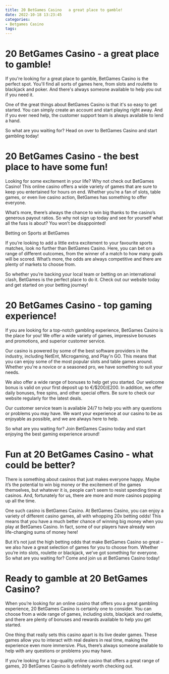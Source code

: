 ```yaml
---
title: 20 BetGames Casino   a great place to gamble!
date: 2022-10-18 13:23:45
categories:
- Betgames Casino
tags:
---
```



#  20 BetGames Casino - a great place to gamble!

If you're looking for a great place to gamble, BetGames Casino is the perfect spot. You'll find all sorts of games here, from slots and roulette to blackjack and poker. And there's always someone available to help you out if you need it.

One of the great things about BetGames Casino is that it's so easy to get started. You can simply create an account and start playing right away. And if you ever need help, the customer support team is always available to lend a hand.

So what are you waiting for? Head on over to BetGames Casino and start gambling today!

#  20 BetGames Casino - the best place to have some fun!

Looking for some excitement in your life? Why not check out BetGames Casino! This online casino offers a wide variety of games that are sure to keep you entertained for hours on end. Whether you’re a fan of slots, table games, or even live casino action, BetGames has something to offer everyone.

What’s more, there’s always the chance to win big thanks to the casino’s generous payout ratios. So why not sign up today and see for yourself what all the fuss is about? You won’t be disappointed!

Betting on Sports at BetGames

If you’re looking to add a little extra excitement to your favourite sports matches, look no further than BetGames Casino. Here, you can bet on a range of different outcomes, from the winner of a match to how many goals will be scored. What’s more, the odds are always competitive and there are plenty of markets to choose from.

So whether you’re backing your local team or betting on an international clash, BetGames is the perfect place to do it. Check out our website today and get started on your betting journey!

#  20 BetGames Casino - top gaming experience!

If you are looking for a top-notch gambling experience, BetGames Casino is the place for you! We offer a wide variety of games, impressive bonuses and promotions, and superior customer service.

Our casino is powered by some of the best software providers in the industry, including NetEnt, Microgaming, and Play'n GO. This means that you can enjoy some of the most popular slots and table games around. Whether you're a novice or a seasoned pro, we have something to suit your needs.

We also offer a wide range of bonuses to help get you started. Our welcome bonus is valid on your first deposit up to €/$200/£200. In addition, we offer daily bonuses, free spins, and other special offers. Be sure to check our website regularly for the latest deals.

Our customer service team is available 24/7 to help you with any questions or problems you may have. We want your experience at our casino to be as enjoyable as possible, and we are always here to help.

So what are you waiting for? Join BetGames Casino today and start enjoying the best gaming experience around!

#  Fun at 20 BetGames Casino - what could be better?

There is something about casinos that just makes everyone happy. Maybe it’s the potential to win big money or the excitement of the games themselves, but whatever it is, people can’t seem to resist spending time at casinos. And, fortunately for us, there are more and more casinos popping up all the time.

One such casino is BetGames Casino. At BetGames Casino, you can enjoy a variety of different casino games, all with whopping 20x betting odds! This means that you have a much better chance of winning big money when you play at BetGames Casino. In fact, some of our players have already won life-changing sums of money here!

But it’s not just the high betting odds that make BetGames Casino so great – we also have a great selection of games for you to choose from. Whether you’re into slots, roulette or blackjack, we’ve got something for everyone. So what are you waiting for? Come and join us at BetGames Casino today!

#  Ready to gamble at 20 BetGames Casino?

When you’re looking for an online casino that offers you a great gambling experience, 20 BetGames Casino is certainly one to consider. You can choose from a wide range of games, including slots, blackjack and roulette, and there are plenty of bonuses and rewards available to help you get started.

One thing that really sets this casino apart is its live dealer games. These games allow you to interact with real dealers in real time, making the experience even more immersive. Plus, there’s always someone available to help with any questions or problems you may have.

If you’re looking for a top-quality online casino that offers a great range of games, 20 BetGames Casino is definitely worth checking out.